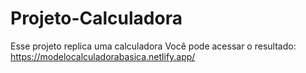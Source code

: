 # Projeto-Calculadora
Esse projeto replica uma calculadora
Você pode acessar o resultado: https://modelocalculadorabasica.netlify.app/
